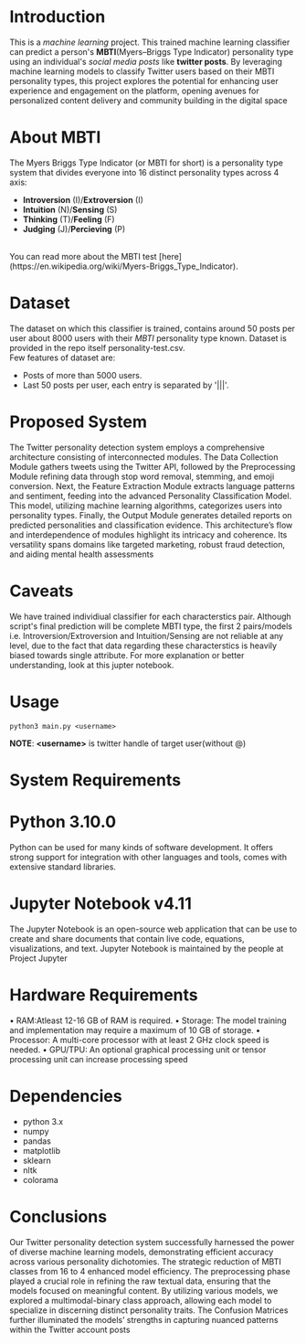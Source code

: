# Introduction
This is a *machine learning* project. This trained machine learning classifier can predict a person's **MBTI**(Myers–Briggs Type Indicator)
personality type using an individual's *social media posts* like **twitter posts**.  By leveraging machine learning models to classify Twitter users
 based on their MBTI personality types, this project explores the potential for enhancing user experience and engagement on the platform, opening avenues for personalized content delivery and community building in the digital space
 
# About MBTI
The Myers Briggs Type Indicator (or MBTI for short) is a personality type system that divides everyone into 16 distinct personality types across 4 axis:
* **Introversion** (I)/**Extroversion** (I)
* **Intuition** (N)/**Sensing** (S)
* **Thinking** (T)/**Feeling** (F)
* **Judging** (J)/**Percieving** (P)
<br>
You can read more about the MBTI test [here](https://en.wikipedia.org/wiki/Myers-Briggs_Type_Indicator).

# Dataset
The dataset on which this classifier is trained, contains around 50 posts per user about 8000 users with their *MBTI*
personality type known. Dataset is provided in the repo itself personality-test.csv.
<br>
Few features of dataset are:
* Posts of more than 5000 users.
* Last 50 posts per user, each entry is separated by '|||'.

# Proposed System
 The Twitter personality detection system employs a comprehensive architecture consisting
 of interconnected modules. The Data Collection Module gathers tweets using the Twitter API,
 followed by the Preprocessing Module refining data through stop word removal, stemming,
 and emoji conversion. Next, the Feature Extraction Module extracts language patterns and
 sentiment, feeding into the advanced Personality Classification Model. This model, utilizing
 machine learning algorithms, categorizes users into personality types. Finally, the Output
 Module generates detailed reports on predicted personalities and classification evidence. This
 architecture’s flow and interdependence of modules highlight its intricacy and coherence. Its
 versatility spans domains like targeted marketing, robust fraud detection, and aiding mental
 health assessments

# Caveats
We have trained individiual classifier for each characterstics pair. Although script's final prediction will be complete MBTI type, the first 2
pairs/models i.e. Introversion/Extroversion and Intuition/Sensing are not reliable at any level, due to the fact that data regarding these characterstics
is heavily biased towards single attribute. For more explanation or better understanding, look at this jupter notebook.


# Usage
```
python3 main.py <username>
```
**NOTE**: **&lt;username&gt;** is twitter handle of target user(without @)

# System Requirements
# Python 3.10.0
 Python can be used for many kinds of software development. It offers strong support for
 integration with other languages and tools, comes with extensive standard libraries.
 
# Jupyter Notebook v4.11
 The Jupyter Notebook is an open-source web application that can be use to create and
 share documents that contain live code, equations, visualizations, and text. Jupyter Notebook
 is maintained by the people at Project Jupyter
# Hardware Requirements
 • RAM:Atleast 12-16 GB of RAM is required.
 • Storage: The model training and implementation may require a maximum of 10 GB of
 storage.
 • Processor: A multi-core processor with at least 2 GHz clock speed is needed.
 • GPU/TPU: An optional graphical processing unit or tensor processing unit can increase
 processing speed

# Dependencies
* python 3.x
* numpy
* pandas
* matplotlib
* sklearn
* nltk
* colorama

# Conclusions
 Our Twitter personality detection system successfully harnessed the power of diverse
 machine learning models, demonstrating efficient accuracy across various personality dichotomies.
 The strategic reduction of MBTI classes from 16 to 4 enhanced model efficiency. The
 preprocessing phase played a crucial role in refining the raw textual data, ensuring that the
 models focused on meaningful content. By utilizing various models, we explored a multimodal-binary class approach, allowing
 each model to specialize in discerning distinct personality traits. The Confusion Matrices
 further illuminated the models’ strengths in capturing nuanced patterns within the Twitter
 account posts
